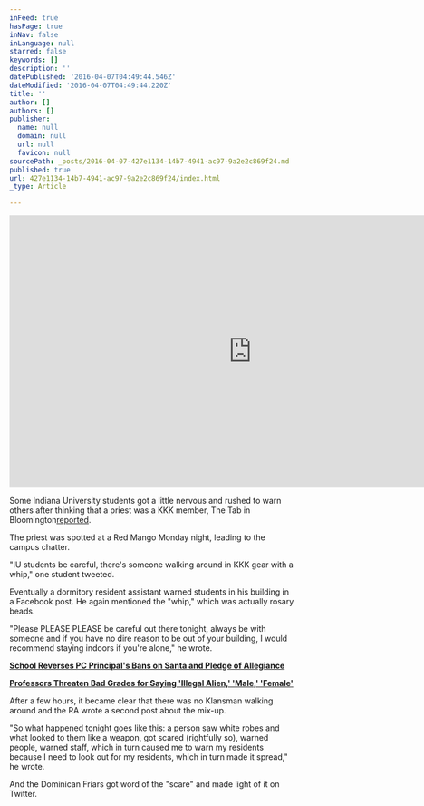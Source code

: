 ```yaml
---
inFeed: true
hasPage: true
inNav: false
inLanguage: null
starred: false
keywords: []
description: ''
datePublished: '2016-04-07T04:49:44.546Z'
dateModified: '2016-04-07T04:49:44.220Z'
title: ''
author: []
authors: []
publisher:
  name: null
  domain: null
  url: null
  favicon: null
sourcePath: _posts/2016-04-07-427e1134-14b7-4941-ac97-9a2e2c869f24.md
published: true
url: 427e1134-14b7-4941-ac97-9a2e2c869f24/index.html
_type: Article

---
```

<iframe width="854" height="480" src="https://www.youtube.com/embed/s75D4yQ_7-A" frameborder="0" allowfullscreen="" style=""></iframe>

Some Indiana University students got a little nervous and rushed to warn others after thinking that a priest was a KKK member, The Tab in Bloomington[reported][0].

The priest was spotted at a Red Mango Monday night, leading to the campus chatter.

"IU students be careful, there's someone walking around in KKK gear with a whip," one student tweeted.

Eventually a dormitory resident assistant warned students in his building in a Facebook post. He again mentioned the "whip," which was actually rosary beads.

"Please PLEASE PLEASE be careful out there tonight, always be with someone and if you have no dire reason to be out of your building, I would recommend staying indoors if you're alone," he wrote. 

**[School Reverses PC Principal's Bans on Santa and Pledge of Allegiance][1]**

**[Professors Threaten Bad Grades for Saying 'Illegal Alien,' 'Male,' 'Female'][2]**

After a few hours, it became clear that there was no Klansman walking around and the RA wrote a second post about the mix-up.

"So what happened tonight goes like this: a person saw white robes and what looked to them like a weapon, got scared (rightfully so), warned people, warned staff, which in turn caused me to warn my residents because I need to look out for my residents, which in turn made it spread," he wrote.

And the Dominican Friars got word of the "scare" and made light of it on Twitter. 

[0]: http://thetab.com/us/indiana/2016/04/05/last-night-white-robed-priest-mistaken-armed-kkk-klansman-1804
[1]: http://insider.foxnews.com/2015/12/14/pc-principal-bans-santa-thanksgiving-and-pledge-allegiance
[2]: http://insider.foxnews.com/2015/08/31/washington-state-university-professors-threaten-bad-grades-saying-illegal-alien-male